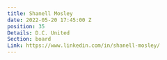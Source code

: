 ```yaml
---
title: Shanell Mosley
date: 2022-05-20 17:45:00 Z
position: 35
Details: D.C. United
Section: board
Link: https://www.linkedin.com/in/shanell-mosley/
---
```


